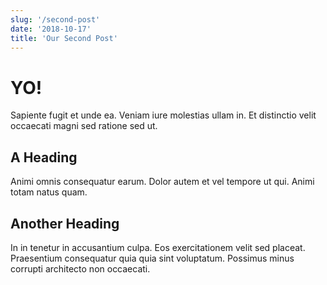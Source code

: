 ```yaml
---
slug: '/second-post'
date: '2018-10-17'
title: 'Our Second Post'
---
```


# YO!

Sapiente fugit et unde ea. Veniam iure molestias ullam in. Et distinctio velit occaecati magni sed ratione sed ut.

## A Heading

Animi omnis consequatur earum. Dolor autem et vel tempore ut qui. Animi totam natus quam.

## Another Heading

In in tenetur in accusantium culpa. Eos exercitationem velit sed placeat. Praesentium consequatur quia quia sint voluptatum. Possimus minus corrupti architecto non occaecati.
